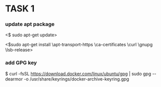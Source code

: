 # TASK 1
 ### update apt package
 <$ sudo apt-get update>
 
 <$sudo apt-get install \apt-transport-https \ca-certificates \curl \gnupg \lsb-release>
 
 ### add GPG key
$ curl -fsSL https://download.docker.com/linux/ubuntu/gpg | sudo gpg --dearmor -o /usr/share/keyrings/docker-archive-keyring.gpg
